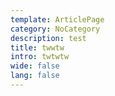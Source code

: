 ```yaml
---
template: ArticlePage
category: NoCategory
description: test
title: twwtw
intro: twtwtw
wide: false
lang: false
---
```

